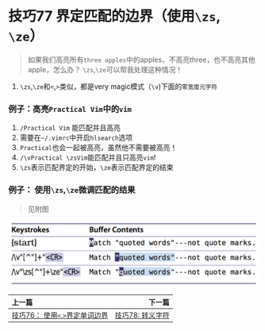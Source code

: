 # 技巧77 界定匹配的边界（使用`\zs`, `\ze`）
> 如果我们高亮所有`three apples`中的apples，不高亮three，也不高亮其他apple，怎么办？
> `\zs`,`\ze`可以帮我处理这种情况！

1. `\zs`,`\ze`和`<`,`>`类似，都是very magic模式（`\v`)下面的`零宽度元字符`

### 例子：高亮`Practical Vim`中的`vim`
1. `/Practical Vim` 能匹配并且高亮
  1. 需要在`~/.vimrc`中开启`hlsearch`选项
  2. `Practical`也会一起被高亮，虽然他不需要被高亮！
2. `/\vPractical \zsVim`能匹配并且只高亮`vim`!
  1. `\zs`表示匹配界定的开始，`\ze`表示匹配界定的结束

### 例子： 使用`\zs`,`\ze`微调匹配的结果
> 见附图

![tip77](../../images/tip77.png)

|上一篇|下一篇|
|:---|---:|
|[技巧76： 使用`<`,`>`界定单词边界](tip76.md)|[技巧78: 转义字符](tip78.md)|
